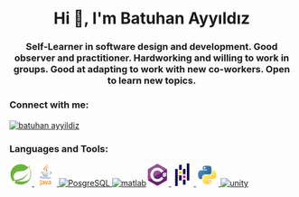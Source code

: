 
<h1 align="center">Hi 👋, I'm Batuhan Ayyıldız</h1>
<h3 align="center">Self-Learner in software design and development. Good observer and practitioner. Hardworking and willing to work in groups. Good at adapting to work with new co-workers. Open to learn new topics.</h3>
<h3 align="left">Connect with me:</h3>
<p align="left">
<a href="https://www.linkedin.com/in/batuhan-ayyildiz/" target="blank"><img align="center" src="https://raw.githubusercontent.com/rahuldkjain/github-profile-readme-generator/master/src/images/icons/Social/linked-in-alt.svg" alt="batuhan ayyildiz" height="30" width="40" /></a>
</p>

<h3 align="left">Languages and Tools:</h3>
<p align="left">
<a href="https://spring.io/projects/spring-boot" target="_blank" rel="noreferrer"> <img src="https://raw.githubusercontent.com/github/explore/80688e429a7d4ef2fca1e82350fe8e3517d3494d/topics/spring-boot/spring-boot.png" alt=" Java Spring Boot" width="40" height="40"/>
<a href="https://www.java.com/" target="_blank" rel="noreferrer"> <img src="https://raw.githubusercontent.com/github/explore/5b3600551e122a3277c2c5368af2ad5725ffa9a1/topics/java/java.png" alt="Java" width="40" height="40"/>
<a href="https://www.postgresql.org/" target="_blank" rel="noreferrer"> <img src="https://avatars.githubusercontent.com/u/177543?s=200&v=4" alt=" PosgreSQL" width="40" height="40"/>
<a href="https://www.mathworks.com/" target="_blank" rel="noreferrer"> <img src="https://upload.wikimedia.org/wikipedia/commons/2/21/Matlab_Logo.png" alt="matlab" width="40" height="40"/><a href="https://www.w3schools.com/cs/" target="_blank" rel="noreferrer"><img src="https://raw.githubusercontent.com/devicons/devicon/master/icons/csharp/csharp-original.svg" alt="csharp" width="40" height="40"/> </a> <a href="https://www.w3.org/html/" target="_blank" rel="noreferrer">   </a> <a href="https://pandas.pydata.org/" target="_blank" rel="noreferrer"> <img src="https://raw.githubusercontent.com/devicons/devicon/2ae2a900d2f041da66e950e4d48052658d850630/icons/pandas/pandas-original.svg" alt="pandas" width="40" height="40"/> </a> <a href="https://www.python.org" target="_blank" rel="noreferrer"> <img src="https://raw.githubusercontent.com/devicons/devicon/master/icons/python/python-original.svg" alt="python" width="40" height="40"/> </a> <a href="https://unity.com/" target="_blank" rel="noreferrer"> <img src="https://www.vectorlogo.zone/logos/unity3d/unity3d-icon.svg" alt="unity" width="40" height="40"/> </a> </p>
